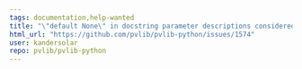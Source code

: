 ```yaml
---
tags: documentation,help-wanted
title: "\"default None\" in docstring parameter descriptions considered harmful"
html_url: "https://github.com/pvlib/pvlib-python/issues/1574"
user: kandersolar
repo: pvlib/pvlib-python
---
```


